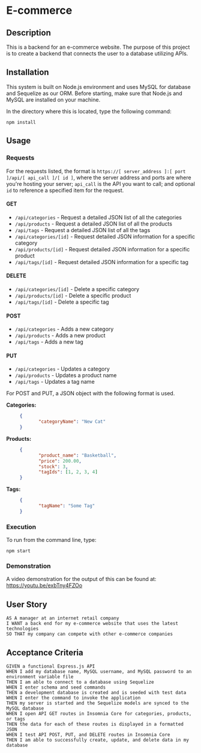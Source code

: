 # E-commerce

## Description

This is a backend for an e-commerce website. The purpose of this project is to create a backend that connects the 
user to a database utilizing APIs.

## Installation

This system is built on Node.js environment and uses MySQL for database and Sequelize as our ORM. Before starting, 
make sure that Node.js and MySQL are installed on your machine.

In the directory where this is located, type the following command:

```shell
npm install
```

## Usage

### Requests

For the requests listed, the format is `https://[ server_address ]:[ port ]/api/[ api_call ]/[ id ]`, where the 
server address and ports are where you're hosting your server; `api_call` is the API you want to call; and optional 
`id` to reference a specified item for the request.

#### GET

- `/api/categories` - Request a detailed JSON list of all the categories
- `/api/products` - Request a detailed JSON list of all the products
- `/api/tags` - Request a detailed JSON list of all the tags
- `/api/categories/[id]` - Request detailed JSON information for a specific category
- `/api/products/[id]` - Request detailed JSON information for a specific product
- `/api/tags/[id]` - Request detailed JSON information for a specific tag

#### DELETE

- `/api/categories/[id]` - Delete a specific category
- `/api/products/[id]` - Delete a specific product
- `/api/tags/[id]` - Delete a specific tag

#### POST

- `/api/categories` - Adds a new category
- `/api/products` - Adds a new product
- `/api/tags` - Adds a new tag

#### PUT

- `/api/categories` - Updates a category
- `/api/products` - Updates a product name
- `/api/tags` - Updates a tag name

For POST and PUT, a JSON object with the following format is used.

**Categories:**

```json
	 {
            "categoryName": "New Cat"
	 }
```

**Products:**

```json
	 {
            "product_name": "Basketball",
            "price": 200.00,
            "stock": 3,
            "tagIds": [1, 2, 3, 4]
	 }
```

**Tags:**

```json
	 {
            "tagName": "Some Tag"
	 }
```

### Execution

To run from the command line, type: 
```shell
npm start
```

### Demonstration

A video demonstration for the output of this can be found at: https://youtu.be/exbTny4FZOo

## User Story

```text
AS A manager at an internet retail company
I WANT a back end for my e-commerce website that uses the latest technologies
SO THAT my company can compete with other e-commerce companies
```

## Acceptance Criteria

```text
GIVEN a functional Express.js API
WHEN I add my database name, MySQL username, and MySQL password to an environment variable file
THEN I am able to connect to a database using Sequelize
WHEN I enter schema and seed commands
THEN a development database is created and is seeded with test data
WHEN I enter the command to invoke the application
THEN my server is started and the Sequelize models are synced to the MySQL database
WHEN I open API GET routes in Insomnia Core for categories, products, or tags   
THEN the data for each of these routes is displayed in a formatted JSON
WHEN I test API POST, PUT, and DELETE routes in Insomnia Core
THEN I am able to successfully create, update, and delete data in my database
``` 
